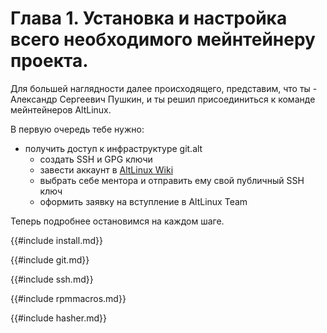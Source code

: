 # Глава 1. Установка и настройка всего необходимого мейнтейнеру проекта.

Для большей наглядности далее происходящего, представим, что ты - Александр Сергеевич Пушкин, и ты решил присоединиться к команде мейнтейнеров AltLinux. 

В первую очередь тебе нужно:
- получить доступ к инфраструктуре git.alt
    - создать SSH и GPG ключи
    - завести аккаунт в [AltLinux Wiki](https://altlinux.org)
    - выбрать себе ментора и отправить ему свой публичный SSH ключ
    - оформить заявку на вступление в AltLinux Team

Теперь подробнее остановимся на каждом шаге.



<!-- Установка всего необходимого -->
{{#include install.md}}

<!-- Конфигурация Git -->
{{#include git.md}}

<!-- Конфигурация SSH -->
{{#include ssh.md}}

<!-- Конфигурация `.rpmmacros` -->
{{#include rpmmacros.md}}

<!-- Конфигурация Hasher -->
{{#include hasher.md}}